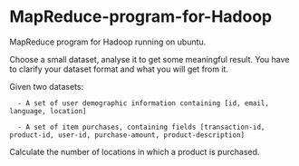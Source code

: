 # MapReduce-program-for-Hadoop
MapReduce program for Hadoop running on ubuntu.

Choose a small dataset, analyse it to get some meaningful result. You have to clarify your dataset format and what you will get from it. 

Given two datasets:

      - A set of user demographic information containing [id, email, language, location] 
      
      - A set of item purchases, containing fields [transaction-id, product-id, user-id, purchase-amount, product-description] 
      
Calculate the number of locations in which a product is purchased.
